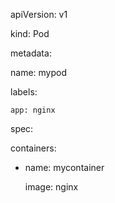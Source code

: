 apiVersion: v1

kind: Pod

metadata:

  name: mypod
  
  labels:
  
    app: nginx
    
spec:

  containers:
  
  - name: mycontainer
  
    image: nginx
